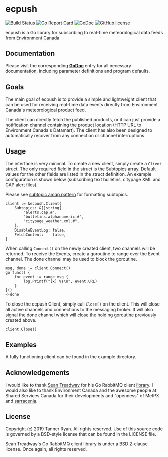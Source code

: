 # ecpush
[![Build
Status](https://travis-ci.org/TheTannerRyan/ecpush.svg?branch=master)](https://travis-ci.org/TheTannerRyan/ecpush)
[![Go Report
Card](https://goreportcard.com/badge/github.com/thetannerryan/ecpush)](https://goreportcard.com/report/github.com/thetannerryan/ecpush)
[![GoDoc](https://godoc.org/github.com/TheTannerRyan/ecpush?status.svg)](https://godoc.org/github.com/TheTannerRyan/ecpush)
[![GitHub
license](https://img.shields.io/github/license/thetannerryan/ecpush.svg)](https://github.com/TheTannerRyan/ecpush/blob/master/LICENSE)

ecpush is a Go library for subscribing to real-time meteorological data feeds
from Environment Canada.


## Documentation
Please visit the corresponding
[**GoDoc**](https://godoc.org/github.com/TheTannerRyan/ecpush) entry for all
necessary documentation, including parameter definitions and program defaults.


## Goals
The main goal of ecpush is to provide a simple and lightweight client that can
be used for receiving real-time data events directly from Environment Canada's
meteorological product feed.

The client can directly fetch the published products, or it can just provide a
notification channel containing the product location (HTTP URL to Environment
Canada's Datamart). The client has also been designed to automatically recover
from any connection or channel interruptions.


## Usage
The interface is very minimal. To create a new client, simply create a `Client`
struct. The only required field in the struct is the Subtopics array. Default
values for the other fields are listed in the struct definition. An example
configuration is shown below (subscribing text bulletins, citypage XML and CAP
alert files).

Please see [subtopic amqp
pattern](https://github.com/MetPX/sarracenia/blob/master/doc/sr_subscribe.1.rst#subtopic-amqp-pattern-subtopic-need-to-be-set)
for formatting subtopics.
```
client := &ecpush.Client{
    Subtopics: &[]string{
        "alerts.cap.#",
        "bulletins.alphanumeric.#",
        "citypage_weather.xml.#",
    },
    DisableEventLog: false,
    FetchContent:    false,
}
```
When calling `Connect()` on the newly created client, two channels will be
returned. To receive the Events, create a goroutine to range over the Event
channel. The done channel may be used to block the goroutine.
```
msg, done := client.Connect()
go func() {
    for event := range msg {
        log.Printf("[x] %s\n", event.URL)
    }
}()
<-done
```
To close the ecpush Client, simply call `Close()` on the client. This will close
all active channels and connections to the messaging broker. It will also signal
the done channel which will close the holding goroutine previously created
above.
```
client.Close()
```


## Examples
A fully functioning client can be found in the example directory.


## Acknowledgements
I would like to thank [Sean Treadway](https://github.com/streadway/) for his Go
RabbitMQ client [library](https://github.com/streadway/amqp). I would also like
to thank Environment Canada and the awesome people at Shared Services Canada for
their developments and "openness" of MetPX and
[sarracenia](https://github.com/MetPX/sarracenia).


## License
Copyright (c) 2019 Tanner Ryan. All rights reserved. Use of this source code is
governed by a BSD-style license that can be found in the LICENSE file.

Sean Treadway's Go RabbitMQ client library is under a BSD 2-clause license. Once
again, all rights reserved.
